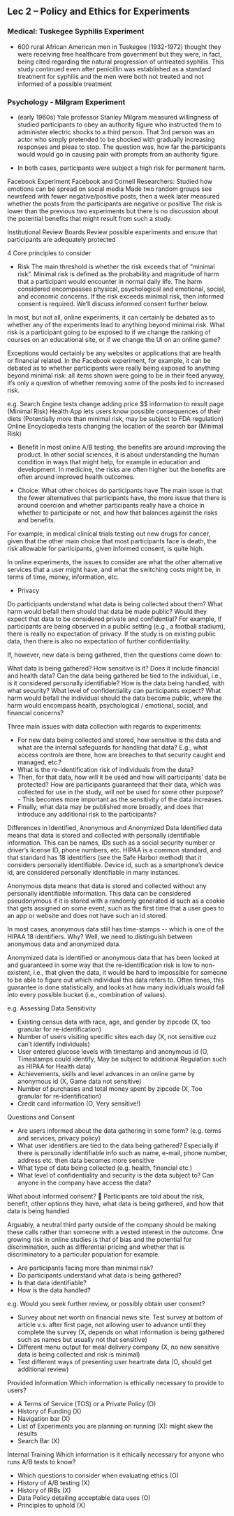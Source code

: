 ## Lec 2 – Policy and Ethics for Experiments

### Medical: Tuskegee Syphilis Experiment
- 600 rural African American men in Tuskegee (1932-1972) thought they were receiving free healthcare from government but they were, in fact, being cited regarding the natural progression of untreated syphilis. This study continued even after penicillin was established as a standard treatment for syphilis and the men were both not treated and not informed of a possible treatment

### Psychology - Milgram Experiment
- (early 1960s) Yale professor Stanley Milgram measured willingness of studied participants to obey an authority figure who instructed them to administer electric shocks to a third person. That 3rd person was an actor who simply pretended to be shocked with gradually increasing responses and pleas to stop. The question was, how far the participants would would go in causing pain with prompts from an authority figure. 

- In both cases, participants were subject a high risk for permanent harm.

Facebook Experiment
Facebook and Cornell Researchers: Studied how emotions can be spread on social media
Made two random groups see newsfeed with fewer negative/positive posts, then a week later measured whether the posts from the participants are negative or positive
The risk is lower than the previous two experiments but there is no discussion about the potential benefits that might result from such a study.

Institutional Review Boards
Review possible experiments and ensure that participants are adequately protected

4 Core principles to consider
- Risk
The main threshold is whether the risk exceeds that of “minimal risk”. Minimal risk is defined as the probability and magnitude of harm that a participant would encounter in normal daily life. The harm considered encompasses physical, psychological and emotional, social, and economic concerns. If the risk exceeds minimal risk, then informed consent is required. We’ll discuss informed consent further below.

In most, but not all, online experiments, it can certainly be debated as to whether any of the experiments lead to anything beyond minimal risk. What risk is a participant going to be exposed to if we change the ranking of courses on an educational site, or if we change the UI on an online game?

Exceptions would certainly be any websites or applications that are health or financial related. In the Facebook experiment, for example, it can be debated as to whether participants were really being exposed to anything beyond minimal risk: all items shown were going to be in their feed anyway, it’s only a question of whether removing some of the posts led to increased risk.

e.g. 
Search Engine tests change adding price $$ information to result page (Minimal Risk)
Health App lets users know possible consequences of their diets (Potentially more than minimal risk, may be subject to FDA regulation)
Online Encyclopedia tests changing the location of the search bar (Minimal Risk)

- Benefit
In most online A/B testing, the benefits are around improving the product. In other social sciences, it is about understanding the human condition in ways that might help, for example in education and development. In medicine, the risks are often higher but the benefits are often around improved health outcomes.

- Choice: What other choices do participants have
The main issue is that the fewer alternatives that participants have, the more issue that there is around coercion and whether participants really have a choice in whether to participate or not, and how that balances against the risks and benefits.

For example, in medical clinical trials testing out new drugs for cancer, given that the other main choice that most participants face is death, the risk allowable for participants, given informed consent, is quite high.

In online experiments, the issues to consider are what the other alternative services that a user might have, and what the switching costs might be, in terms of time, money, information, etc.

- Privacy

Do participants understand what data is being collected about them?
What harm would befall them should that data be made public?
Would they expect that data to be considered private and confidential?
For example, if participants are being observed in a public setting (e.g., a football stadium), there is really no expectation of privacy. If the study is on existing public data, then there is also no expectation of further confidentiality.

If, however, new data is being gathered, then the questions come down to:

What data is being gathered? How sensitive is it? Does it include financial and health data?
Can the data being gathered be tied to the individual, i.e., is it considered personally identifiable?
How is the data being handled, with what security? What level of confidentiality can participants expect?
What harm would befall the individual should the data become public, where the harm would encompass health, psychological / emotional, social, and financial concerns?

Three main issues with data collection with regards to experiments:

- For new data being collected and stored, how sensitive is the data and what are the internal safeguards for handling that data? E.g., what access controls are there, how are breaches to that security caught and managed, etc.? 
- What is the re-identification risk of individuals from the data?
- Then, for that data, how will it be used and how will participants’ data be protected? How are participants guaranteed that their data, which was collected for use in the study, will not be used for some other purpose? - This becomes more important as the sensitivity of the data increases.
- Finally, what data may be published more broadly, and does that introduce any additional risk to the participants?

Differences in Identified, Anonymous and Anonymized Data
Identified data means that data is stored and collected with personally identifiable information. This can be names, IDs such as a social security number or driver’s license ID, phone numbers, etc. HIPAA is a common standard, and that standard has 18 identifiers (see the Safe Harbor method) that it considers personally identifiable. Device id, such as a smartphone’s device id, are considered personally identifiable in many instances.

Anonymous data means that data is stored and collected without any personally identifiable information. This data can be considered pseudonymous if it is stored with a randomly generated id such as a cookie that gets assigned on some event, such as the first time that a user goes to an app or website and does not have such an id stored.

In most cases, anonymous data still has time-stamps -- which is one of the HIPAA 18 identifiers. Why? Well, we need to distinguish between anonymous data and anonymized data. 

Anonymized data is identified or anonymous data that has been looked at and guaranteed in some way that the re-identification risk is low to non-existent, i.e., that given the data, it would be hard to impossible for someone to be able to figure out which individual this data refers to. Often times, this guarantee is done statistically, and looks at how many individuals would fall into every possible bucket (i.e., combination of values).

e.g. Assessing Data Sensitivity
- Existing census data with race, age, and gender by zipcode (X, too granular for re-identification)
- Number of users visiting specific sites each day (X, not sensitive cuz can’t identify individuals)
- User entered glucose levels with timestamp and anonymous id (O, Timestamps could identify, May be subject to additional Regulation such as HIPAA for Health data)
- Achievements, skills and level advances in an online game by anonymous id (X, Game data not sensitive)
- Number of purchases and total money spent by zipcode (X, Too granular for re-identification)
- Credit card information (O, Very sensitive!)

Questions and Consent
- Are users informed about the data gathering in some form? (e.g. terms and services, privacy policy)
- What user identifiers are tied to the data being gathered? Especially if there is personally identifiable info such as name, e-mail, phone number, address etc. then data becomes more sensitive
- What type of data being collected (e.g. health, financial etc.)
- What level of confidentiality and security is the data subject to? Can anyone in the company have access the data?

What about informed consent?  Participants are told about the risk, benefit, other options they have, what data is being gathered, and how that data is being handled

Arguably, a neutral third party outside of the company should be making these calls rather than someone with a vested interest in the outcome. One growing risk in online studies is that of bias and the potential for discrimination, such as differential pricing and whether that is discriminatory to a particular population for example.

- Are participants facing more than minimal risk?
- Do participants understand what data is being gathered?
- Is that data identifiable?
- How is the data handled?

e.g. Would you seek further review, or possibly obtain user consent?
- Survey about net worth on financial news site. Test survey at bottom of article v.s. after first page, not allowing user to advance until they complete the survey (X, depends on what information is being gathered such as names but usually not that sensitive)
- Different menu output for meal delivery company (X, no new sensitive data is being collected and risk is minimal)
- Test different ways of presenting user heartrate data (O, should get additional review)

Provided Information
Which information is ethically necessary to provide to users?

- A Terms of Service (TOS) or a Private Policy (O)
- History of Funding (X)
- Navigation bar (X)
- List of Experiments you are planning on running (X): might skew the results
- Search Bar (X)

Internal Training
Which information is it ethically necessary for anyone who runs A/B tests to know?

- Which questions to consider when evaluating ethics (O)
- History of A/B testing (X)
- History of IRBs (X)
- Data Policy detailing acceptable data uses (O)
- Principles to uphold (X)




















